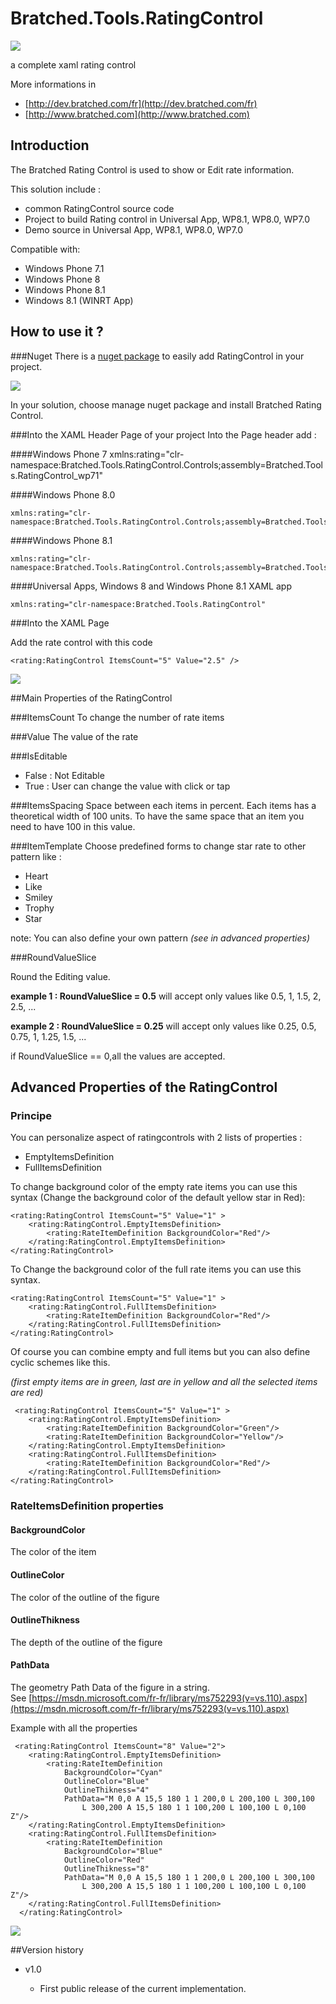 # Bratched.Tools.RatingControl

![](http://dev.bratched.com/fr/wp-content/uploads/sites/2/2015/03/RateControlIcon_100x100.png)

a complete xaml rating control

More informations in
* [http://dev.bratched.com/fr](http://dev.bratched.com/fr)
* [http://www.bratched.com](http://www.bratched.com)


## Introduction ##

The Bratched Rating Control is used to show or Edit rate information.

This solution include :
 
 * common RatingControl source code
 * Project to build Rating control in Universal App, WP8.1, WP8.0, WP7.0
 * Demo source in Universal App, WP8.1, WP8.0, WP7.0

Compatible with:

 * Windows Phone 7.1
 * Windows Phone 8
 * Windows Phone 8.1
 * Windows 8.1 (WINRT App)


## How to use it ? ##

###Nuget
There is a [nuget package](https://www.nuget.org/packages/BratchedTools.RatingControl/) to easily add RatingControl in your project.

![](http://dev.bratched.com/fr/wp-content/uploads/sites/2/2015/03/NugetRatingControl.png)

In your solution, choose manage nuget package and install Bratched Rating Control. 

###Into the XAML Header Page of your project
Into the Page header add :

####Windows Phone 7
	xmlns:rating="clr-namespace:Bratched.Tools.RatingControl.Controls;assembly=Bratched.Tools.RatingControl_wp71"

####Windows Phone 8.0

	xmlns:rating="clr-namespace:Bratched.Tools.RatingControl.Controls;assembly=Bratched.Tools.RatingControl_wp80"

####Windows Phone 8.1

    xmlns:rating="clr-namespace:Bratched.Tools.RatingControl.Controls;assembly=Bratched.Tools.RatingControl_wp81"

####Universal Apps, Windows 8 and Windows Phone 8.1 XAML app

    xmlns:rating="clr-namespace:Bratched.Tools.RatingControl"

###Into the XAML Page

Add the rate control with this code

    <rating:RatingControl ItemsCount="5" Value="2.5" />

![](http://dev.bratched.com/fr/wp-content/uploads/sites/2/2015/03/VisualStudioRatingControl.png)

##Main Properties of the RatingControl

###ItemsCount
To change the number of rate items

###Value
The value of the rate

###IsEditable
* False : Not Editable
* True : User can change the value with click or tap

###ItemsSpacing
Space between each items in percent. 
Each items has a theoretical width of 100 units. To have the same space that an item you need to have 100 in this value.

###ItemTemplate
Choose predefined forms to change star rate to other pattern like : 

* Heart
* Like
* Smiley
* Trophy
* Star

note: You can also define your own pattern
*(see in advanced properties)*
    
###RoundValueSlice

Round the Editing value.

**example 1 : RoundValueSlice = 0.5** 
will accept only values like 0.5, 1, 1.5, 2, 2.5, ...

**example 2 : RoundValueSlice = 0.25** 
will accept only values like 0.25, 0.5, 0.75, 1, 1.25, 1.5, ...   

if RoundValueSlice == 0,all the values are accepted.

## Advanced Properties of the RatingControl
### Principe
You can personalize aspect of ratingcontrols with 2 lists of properties :

* EmptyItemsDefinition
* FullItemsDefinition

To change background color of the empty rate items you can use this syntax (Change the background color of the default yellow star in Red):

    <rating:RatingControl ItemsCount="5" Value="1" >
   		<rating:RatingControl.EmptyItemsDefinition>
    		<rating:RateItemDefinition BackgroundColor="Red"/>
    	</rating:RatingControl.EmptyItemsDefinition>
    </rating:RatingControl>

To Change the background color of the full rate items you can use this syntax.

    <rating:RatingControl ItemsCount="5" Value="1" >
   		<rating:RatingControl.FullItemsDefinition>
    		<rating:RateItemDefinition BackgroundColor="Red"/>
    	</rating:RatingControl.FullItemsDefinition>
    </rating:RatingControl>

Of course you can combine empty and full items but you can also define cyclic schemes like this.

*(first empty items are in green, last are in yellow and all the selected items are red)*

     <rating:RatingControl ItemsCount="5" Value="1" >
    	<rating:RatingControl.EmptyItemsDefinition>
    		<rating:RateItemDefinition BackgroundColor="Green"/>
    		<rating:RateItemDefinition BackgroundColor="Yellow"/>
    	</rating:RatingControl.EmptyItemsDefinition>
    	<rating:RatingControl.FullItemsDefinition>
    		<rating:RateItemDefinition BackgroundColor="Red"/>
    	</rating:RatingControl.FullItemsDefinition>
    </rating:RatingControl>

### RateItemsDefinition properties

#### BackgroundColor
The color of the item

#### OutlineColor
The color of the outline of the figure

#### OutlineThikness
The depth of the outline of the figure

#### PathData
The geometry Path Data of the figure in a string.	
See [https://msdn.microsoft.com/fr-fr/library/ms752293(v=vs.110).aspx](https://msdn.microsoft.com/fr-fr/library/ms752293(v=vs.110).aspx)

Example with all the properties

     <rating:RatingControl ItemsCount="8" Value="2">
        <rating:RatingControl.EmptyItemsDefinition>
            <rating:RateItemDefinition 
                BackgroundColor="Cyan"
                OutlineColor="Blue"
                OutlineThikness="4"
                PathData="M 0,0 A 15,5 180 1 1 200,0 L 200,100 L 300,100 
                    L 300,200 A 15,5 180 1 1 100,200 L 100,100 L 0,100 Z"/>
        </rating:RatingControl.EmptyItemsDefinition>
        <rating:RatingControl.FullItemsDefinition>
            <rating:RateItemDefinition
                BackgroundColor="Blue"
                OutlineColor="Red"
                OutlineThikness="8"
                PathData="M 0,0 A 15,5 180 1 1 200,0 L 200,100 L 300,100 
                    L 300,200 A 15,5 180 1 1 100,200 L 100,100 L 0,100 Z"/>
        </rating:RatingControl.FullItemsDefinition>
      </rating:RatingControl>
 
 ![](http://dev.bratched.com/fr/wp-content/uploads/sites/2/2015/03/VisualStudioRatingControl2.png)
 
##Version history

 * v1.0 

	* First public release of the current implementation.




